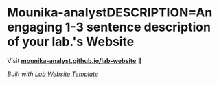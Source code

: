 
# Mounika-analystDESCRIPTION=An engaging 1-3 sentence description of your lab.'s Website

Visit **[mounika-analyst.github.io/lab-website](https://mounika-analyst.github.io/lab-website)** 🚀

_Built with [Lab Website Template](https://greene-lab.gitbook.io/lab-website-template-docs)_
